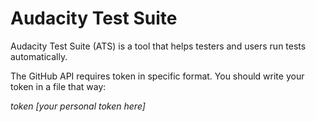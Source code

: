 # Audacity Test Suite

Audacity Test Suite (ATS) is a tool that helps testers and users run tests automatically.

The GitHub API requires token in specific format. You should write your token in a file that way:

 <i>token [your personal token here]</i>